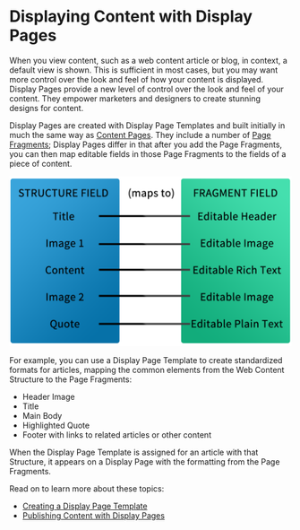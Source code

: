 # Displaying Content with Display Pages

When you view content, such as a web content article or blog, in context, a default view is shown. This is sufficient in most cases, but you may want more control over the look and feel of how your content is displayed. Display Pages provide a new level of control over the look and feel of your content. They empower marketers and designers to create stunning designs for content.

Display Pages are created with Display Page Templates and built initially in much the same way as [Content Pages](../02-creating-pages/04-building-content-pages.md). They include a number of [Page Fragments](../04-fragments/01-page-fragments-intro.md); Display Pages differ in that after you add the Page Fragments, you can then map editable fields in those Page Fragments to the fields of a piece of content. 

![Figure 1: Display Pages let you connect structure fields to fragment data.](./displaying-content-intro/images/01.png)

For example, you can use a Display Page Template to create standardized formats for articles, mapping the common elements from the Web Content Structure to the Page Fragments:

* Header Image
* Title
* Main Body
* Highlighted Quote
* Footer with links to related articles or other content

When the Display Page Template is assigned for an article with that Structure, it appears on a Display Page with the formatting from the Page Fragments.

Read on to learn more about these topics:

* [Creating a Display Page Template](./02-creating-a-display-page-template.md)
* [Publishing Content with Display Pages](./03-publishing-content-with-display-pages.md)
